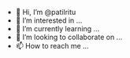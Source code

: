 - 👋 Hi, I’m @patilritu
- 👀 I’m interested in ...
- 🌱 I’m currently learning ...
- 💞️ I’m looking to collaborate on ...
- 📫 How to reach me ...

<!---
patilritu/patilritu is a ✨ special ✨ repository because its `README.md` (this file) appears on your GitHub profile.
You can click the Preview link to take a look at your changes.
--->
